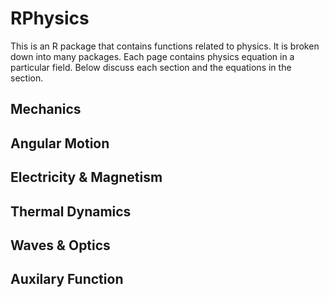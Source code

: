 # RPhysics

This is an R package that contains functions related to physics. It is broken down into many packages. Each page contains physics equation in a particular field. Below discuss each section and the equations in the section.

## __Mechanics__


## __Angular Motion__


## __Electricity & Magnetism__


## __Thermal Dynamics__


## __Waves & Optics__


## __Auxilary Function__
